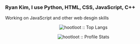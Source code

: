 ###  Ryan Kim, I use Python, HTML, CSS, JavaScript, C++
Working on JavaScript and other web desgin skills

<p align="center"><img src="https://github-readme-stats.vercel.app/api/top-langs/?username=Ryan Kim&langs_count=10&theme=tokyonight&layout=compact" alt="hootloot :: Top Langs" /></p>

<p align="center"><img src="https://github-readme-stats.vercel.app/api?username=Ryan Kim&show_icons=true&theme=synthwave" alt="hootloot :: Profile Stats" /></p>
